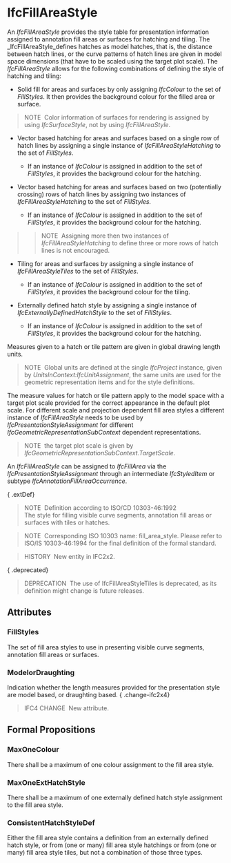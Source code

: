 # IfcFillAreaStyle

An _IfcFillAreaStyle_ provides the style table for presentation information assigned to annotation fill areas or surfaces for hatching and tiling. The _IfcFillAreaStyle_defines hatches as model hatches, that is, the distance between hatch lines, or the curve patterns of hatch lines are given in model space dimensions (that have to be scaled using the target plot scale). The _IfcFillAreaStyle_ allows for the following combinations of defining the style of hatching and tiling:

* Solid fill for areas and surfaces by only assigning _IfcColour_ to the set of _FillStyles_. It then provides the background colour for the filled area or surface.

> NOTE&nbsp; Color information of surfaces for rendering is assigned by using _IfcSurfaceStyle_, not by using _IfcFillAreaStyle_.

* Vector based hatching for areas and surfaces based on a single row of hatch lines by assigning a single instance of _IfcFillAreaStyleHatching_ to the set of _FillStyles_.
    * If an instance of _IfcColour_ is assigned in addition to the set of _FillStyles_, it provides the background colour for the hatching.

* Vector based hatching for areas and surfaces based on two (potentially crossing) rows of hatch lines by assigning two instances of _IfcFillAreaStyleHatching_ to the set of _FillStyles._
    * If an instance of _IfcColour_ is assigned in addition to the set of _FillStyles_, it provides the background colour for the hatching.


> 
>> NOTE&nbsp; Assigning more then two instances of _IfcFillAreaStyleHatching_ to define three or more rows of hatch lines is not encouraged.


> 
* Tiling for areas and surfaces by assigning a single instance of _IfcFillAreaStyleTiles_ to the set of _FillStyles_.
    * If an instance of _IfcColour_ is assigned in addition to the set of _FillStyles_, it provides the background colour for the tiling.


* Externally defined hatch style by assigning a single instance of _IfcExternallyDefinedHatchStyle_ to the set of _FillStyles_. 
    * If an instance of _IfcColour_ is assigned in addition to the set of _FillStyles_, it provides the background colour for the hatching. 

Measures given to a hatch or tile pattern are given in global drawing length units.

> NOTE&nbsp; Global units are defined at the single _IfcProject_ instance, given by _UnitsInContext:IfcUnitAssignment_, the same units are used for the geometric representation items and for the style definitions.

The measure values for hatch or tile pattern apply to the model space with a target plot scale provided for the correct appearance in the default plot scale. For different scale and projection dependent fill area styles a different instance of _IfcFillAreaStyle_ needs to be used by _IfcPresentationStyleAssignment_ for different _IfcGeometricRepresentationSubContext_ dependent representations.

> NOTE&nbsp; the target plot scale is given by _IfcGeometricRepresentationSubContext.TargetScale_.

An _IfcFillAreaStyle_ can be assigned to _IfcFillArea_ via the _IfcPresentationStyleAssignment_ through an intermediate _IfcStyledItem_ or subtype _IfcAnnotationFillAreaOccurrence_.

{ .extDef}
> NOTE&nbsp; Definition according to ISO/CD 10303-46:1992  
> The style for filling visible curve segments, annotation fill areas or surfaces with tiles or hatches.

> NOTE&nbsp; Corresponding ISO 10303 name: fill_area_style. Please refer to ISO/IS 10303-46:1994 for the final definition of the formal standard.

> HISTORY&nbsp; New entity in IFC2x2.

{ .deprecated}
> DEPRECATION&nbsp; The use of IfcFillAreaStyleTiles is deprecated, as its definition might change is future releases.

## Attributes

### FillStyles
The set of fill area styles to use in presenting visible curve segments, annotation fill areas or surfaces.

### ModelorDraughting
Indication whether the length measures provided for the presentation style are model based, or draughting based.
{ .change-ifc2x4}
> IFC4 CHANGE&nbsp; New attribute.

## Formal Propositions

### MaxOneColour
There shall be a maximum of one colour assignment to the fill area style.

### MaxOneExtHatchStyle
There shall be a maximum of one externally defined hatch style assignment to the fill area style.

### ConsistentHatchStyleDef
Either the fill area style contains a definition from an externally defined hatch style, or from (one or many) fill area style hatchings or from (one or many) fill area style tiles, but not a combination of those three types.

